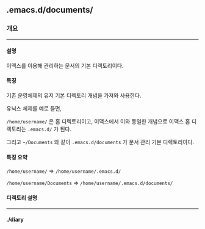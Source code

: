 ## .emacs.d/documents/
### 개요
---
#### 설명
이맥스를 이용해 관리하는 문서의 기본 디렉토리이다.

#### 특징
기존 운영체제의 유저 기본 디렉토리 개념을 가져와 사용한다.

유닉스 체제를 예로 들면,

`/home/username/` 은 홈 디렉토리이고, 이맥스에서 이와 동일한 개념으로 이맥스 홈 디렉토리는 `.emacs.d/` 가 된다.

그리고 `~/Documents` 와 같이 `.emacs.d/documents` 가 문서 관리 기본 디렉토리이다.

#### 특징 요약

`/home/username/` => `/home/username/.emacs.d/`

`/home/username/Documents` => `/home/username/.emacs.d/documents/`

#### 디렉토리 설명
---
#### ./diary
